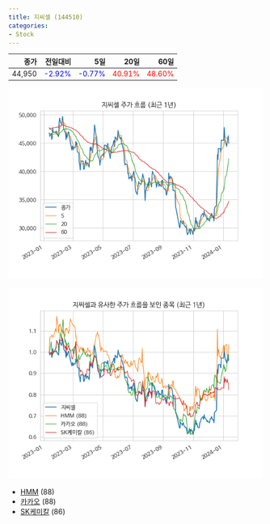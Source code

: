 ```yaml
---
title: 지씨셀 (144510)
categories:
- Stock
---
```


|종가|전일대비|5일|20일|60일|
|---:|-------:|--:|---:|---:|
|44,950|<span style="color: blue">-2.92%</span>|<span style="color: blue">-0.77%</span>|<span style="color: red">40.91%</span>|<span style="color: red">48.60%</span>|


<!-- more -->

![144510](/assets/images/stock/144510.png)

![144510](/assets/images/stock/144510_sim.png)

- [HMM](/stock/011200/) (88)
- [카카오](/stock/035720/) (88)
- [SK케미칼](/stock/285130/) (86)